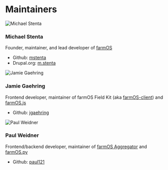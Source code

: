 # Maintainers

![Michael Stenta](/img/maintainers/mstenta.jpg)

### Michael Stenta

Founder, maintainer, and lead developer of
[farmOS](https://github.com/farmOS/farmOS)

* Github: [mstenta](https://github.com/mstenta)
* Drupal.org: [m.stenta](https://drupal.org/u/mstenta)

![Jamie Gaehring](/img/maintainers/jgaehring.jpg)

### Jamie Gaehring

Frontend developer, maintainer of
farmOS Field Kit (aka [farmOS-client](https://github.com/farmOS/farmOS-client))
and [farmOS.js](https://github.com/farmOS/farmOS.js)

* Github: [jgaehring](https://github.com/jgaehring)

![Paul Weidner](/img/maintainers/paul121.jpg)

### Paul Weidner

Frontend/backend developer, maintainer of
[farmOS Aggregator](https://github.com/farmOS/farmOS-aggregator) and
[farmOS.py](https://github.com/farmOS/farmOS.py)

* Github: [paul121](https://github.com/paul121)


